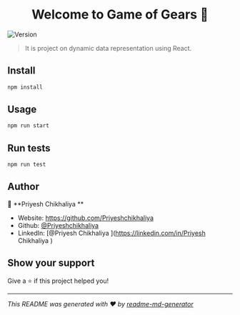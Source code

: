 <h1 align="center">Welcome to Game of Gears  👋</h1>
<p>
  <img alt="Version" src="https://img.shields.io/badge/version-0.1.0-blue.svg?cacheSeconds=2592000" />
</p>

> It is project on dynamic data representation using React.

## Install

```sh
npm install
```

## Usage

```sh
npm run start
```

## Run tests

```sh
npm run test
```

## Author

👤 **Priyesh Chikhaliya **

* Website: https://github.com/Priyeshchikhaliya
* Github: [@Priyeshchikhaliya](https://github.com/Priyeshchikhaliya)
* LinkedIn: [@Priyesh Chikhaliya ](https://linkedin.com/in/Priyesh Chikhaliya )

## Show your support

Give a ⭐️ if this project helped you!

***
_This README was generated with ❤️ by [readme-md-generator](https://github.com/kefranabg/readme-md-generator)_